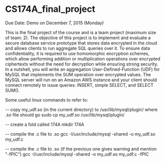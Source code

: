 # CS174A_final_project

Due Date: Demo on December 7, 2015 (Monday)

This is the final project of the course and is a team project (maximum size of team: 2). The objective of this project is to implement and evaluate a secure database service prototype that stores data encrypted in the cloud and allows clients to run aggregate SQL queries over it. To ensure data confidentiality, it is required to use homomorphic encryption schemes, which allow performing addition or multiplication operations over encrypted ciphertexts without the need for decryption while ensuring strong security. In a nutshell, you will write an aggregation User-Defined-Function (UDF) for MySQL that implements the SUM operation over encrypted values. The MySQL server will run on an Amazon AWS instance and your client should connect remotely to issue queries: INSERT, simple SELECT, and SELECT SUM().


Some useful linux commands to refer to:

-- copy my_udf.so (in the current directory) to /usr/lib/mysql/plugin/ where .so file should go
sudo cp my_udf.so /usr/lib/mysql/plugin/

-- create a fold called 174A
mkdir 174A

-- compile the .c file to .so
gcc -I/usr/include/mysql -shared -o my_udf.so my_udf.c

-- compile the .c file to .so (if the previous one gives warning and mention "-fPIC")
gcc -I/usr/include/mysql -shared -o my_udf.so my_udf.c -fPIC

